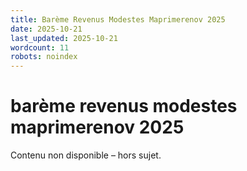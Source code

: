 ```yaml
---
title: Barème Revenus Modestes Maprimerenov 2025
date: 2025-10-21
last_updated: 2025-10-21
wordcount: 11
robots: noindex
---
```


# barème revenus modestes maprimerenov 2025

Contenu non disponible – hors sujet.